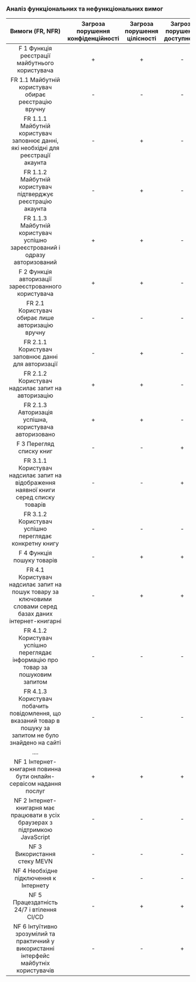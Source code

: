 ### Аналіз функціональних та нефункціональних вимог

|                                               Вимоги  (FR, NFR)                                             | Загроза  порушення  конфіденційності |   Загроза   порушення   цілісності |   Загроза   порушення  доступності |
|:-----------------------------------------------------------------------------------------------------------:|:------------------------------------:|:----------------------------------:|:----------------------------------:|
| F 1 Функція реєстрації майбутнього користувача                                                              |                   +                  |                  +                 |                  -                 |
| FR 1.1 Майбутній користувач обирає реєстрацію вручну                                                        |                   -                  |                  -                 |                  -                 |
| FR 1.1.1 Майбутній користувач заповнює данні,  які необхідні для реєстрації акаунта                         |                   -                  |                  +                 |                  -                 |
| FR 1.1.2 Майбутній користувач підтверджує реєстрацію акаунта                                                |                   -                  |                  +                 |                  -                 |
| FR 1.1.3 Майбутній користувач успішно зареєстрований і одразу авторизований                                 |                   +                  |                  +                 |                  -                 |
| F 2 Функція авторизації зареєстрованного користувача                                                        |                   +                  |                  +                 |                  -                 |
| FR 2.1 Користувач обирає лише авторизацію вручну                                                            |                   -                  |                  -                 |                  -                 |
| FR 2.1.1 Користувач заповнює данні для авторизації                                                          |                   -                  |                  +                 |                  -                 |
| FR 2.1.2 Користувач надсилає запит на авторизацію                                                           |                   +                  |                  +                 |                  -                 |
| FR 2.1.3 Авторизація успішна, користувача авторизовано                                                      |                   +                  |                  +                 |                  -                 |
| F 3 Перегляд списку книг                                                                                    |                   -                  |                  -                 |                  +                 |
| FR 3.1.1 Користувач надсилає запит на відображення наявної книги серед списку товарів                       |                   -                  |                  -                 |                  +                 |
| FR 3.1.2 Користувач успішно переглядає конкретну книгу                                                      |                   -                  |                  -                 |                  -                 |
| F 4 Функція пошуку товарів                                                                                  |                   -                  |                  +                 |                  +                 |
| FR 4.1 Користувач надсилає запит на пошук товару за ключовими словами  серед базах даних інтернет-книгарні  |                   -                  |                  +                 |                  +                 |
| FR 4.1.2 Користувач успішно переглядає інформацію про товар  за пошуковим запитом                           |                   -                  |                  -                 |                  -                 |
| FR 4.1.3 Користувач побачить повідомлення, що вказаний товар в пошуку  за запитом не було знайдено на сайті |                   -                  |                  -                 |                  -                 |
| ....                                                                                                        |                                      |                                    |                                    |
| NF 1 Інтернет-книгарня повинна бути онлайн-сервісом надання послуг                                          |                   +                  |                  +                 |                  +                 |
| NF 2 Інтернет-книгарня має працювати в усіх браузерах  з підтримкою JavaScript                              |                   -                  |                  -                 |                  -                 |
| NF 3 Використання стеку MEVN                                                                                |                   -                  |                  -                 |                  -                 |
| NF 4 Необхідне підключення к Інтернету                                                                      |                   -                  |                  -                 |                  -                 |
| NF 5 Працездатність 24/7 і втілення CI/CD                                                                   |                   -                  |                  +                 |                  +                 |
| NF 6 Інтуїтивно зрозумілий та практичний у використанні  інтерфейс майбутніх користувачів                   |                   -                  |                  -                 |                  +                 |
